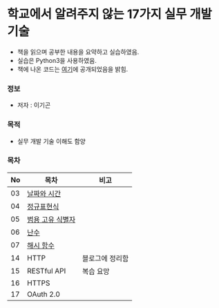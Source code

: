 # 학교에서 알려주지 않는 17가지 실무 개발 기술

* 책을 읽으며 공부한 내용을 요약하고 실습하였음.  
* 실습은 Python3을 사용하였음.
* 책에 나온 코드는 [여기](https://github.com/sorrowhill/17techs)에 공개되었음을 밝힘.

### 정보
* 저자 : 이기곤

### 목적
* 실무 개발 기술 이해도 함양


### 목차
|No|목차|비고|
|---|---|---|
|03|[날짜와 시간](https://github.com/hwahyeon/17skills/blob/main/03.time.ipynb)||
|04|[정규표현식](https://github.com/hwahyeon/17skills/blob/main/04.regex.ipynb)||
|05|[범용 고유 식별자]()||
|06|[난수](https://github.com/hwahyeon/17skills/blob/main/06.random.ipynb)||
|07|[해시 함수](https://github.com/hwahyeon/17skills/blob/main/07.hash.ipynb)||
|14|HTTP|블로그에 정리함|
|15|RESTful API|복습 요망|
|16|HTTPS||
|17|OAuth 2.0||